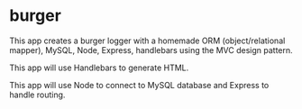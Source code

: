 # burger
This app creates a burger logger with a homemade ORM (object/relational mapper), MySQL, Node, Express, handlebars using the MVC design pattern.

This app will use Handlebars to generate HTML.

This app will use Node to connect to MySQL database and Express to handle routing.
